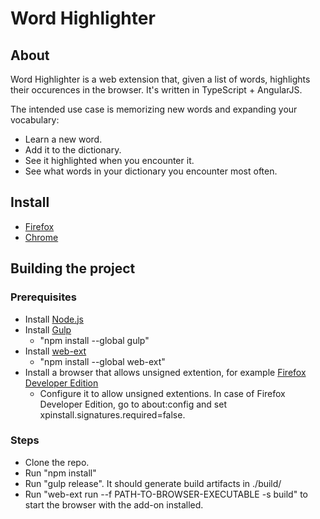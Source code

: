 # Word Highlighter

## About
Word Highlighter is a web extension that, given a list of words, highlights their occurences in the browser. It's written in TypeScript + AngularJS.

The intended use case is memorizing new words and expanding your vocabulary:
- Learn a new word.
- Add it to the dictionary.
- See it highlighted when you encounter it.
- See what words in your dictionary you encounter most often.


## Install
- [Firefox](https://addons.mozilla.org/en-US/firefox/addon/wordhighlighter/)
- [Chrome](https://chrome.google.com/webstore/detail/word-highlighter/flpifgahbaopfmnlmcgkkodanhoifdpa)

## Building the project

### Prerequisites
- Install [Node.js](https://nodejs.org/)
- Install [Gulp](http://gulpjs.com/)
  - "npm install --global gulp"
- Install [web-ext](https://github.com/mozilla/web-ext)
  - "npm install --global web-ext"
- Install a browser that allows unsigned extention, for example [Firefox Developer Edition](https://www.mozilla.org/en-US/firefox/developer/)
  - Configure it to allow unsigned extentions. In case of Firefox Developer Edition, go to about:config and set xpinstall.signatures.required=false.

### Steps
- Clone the repo.
- Run "npm install"
- Run "gulp release". It should generate build artifacts in ./build/
- Run "web-ext run --f PATH-TO-BROWSER-EXECUTABLE -s build" to start the browser with the add-on installed.

